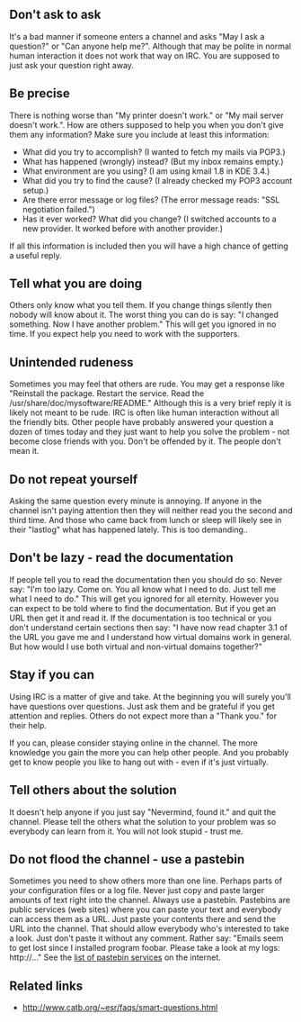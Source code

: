 ## Don't ask to ask

It's a bad manner if someone enters a channel and asks "May I ask a question?" or "Can anyone help me?". Although that may be polite in normal human interaction it does not work that way on IRC. You are supposed to just ask your question right away.

## Be precise

There is nothing worse than "My printer doesn't work." or "My mail server doesn't work.". How are others supposed to help you when you don't give them any information? Make sure you include at least this information:

- What did you try to accomplish? (I wanted to fetch my mails via POP3.)
- What has happened (wrongly) instead? (But my inbox remains empty.)
- What environment are you using? (I am using kmail 1.8 in KDE 3.4.)
- What did you try to find the cause? (I already checked my POP3 account setup.)
- Are there error message or log files? (The error message reads: "SSL negotiation failed.")
- Has it ever worked? What did you change? (I switched accounts to a new provider. It worked before with another provider.)

If all this information is included then you will have a high chance of getting a useful reply.

## Tell what you are doing

Others only know what you tell them. If you change things silently then nobody will know about it. The worst thing you can do is say: "I changed something. Now I have another problem." This will get you ignored in no time. If you expect help you need to work with the supporters.

## Unintended rudeness

Sometimes you may feel that others are rude. You may get a response like "Reinstall the package. Restart the service. Read the /usr/share/doc/mysoftware/README." Although this is a very brief reply it is likely not meant to be rude. IRC is often like human interaction without all the friendly bits. Other people have probably answered your question a dozen of times today and they just want to help you solve the problem - not become close friends with you. Don't be offended by it. The people don't mean it.

## Do not repeat yourself

Asking the same question every minute is annoying. If anyone in the channel isn't paying attention then they will neither read you the second and third time. And those who came back from lunch or sleep will likely see in their "lastlog" what has happened lately. This is too demanding..

## Don't be lazy - read the documentation

If people tell you to read the documentation then you should do so. Never say: "I'm too lazy. Come on. You all know what I need to do. Just tell me what I need to do." This will get you ignored for all eternity. However you can expect to be told where to find the documentation. But if you get an URL then get it and read it. If the documentation is too technical or you don't understand certain sections then say: "I have now read chapter 3.1 of the URL you gave me and I understand how virtual domains work in general. But how would I use both virtual and non-virtual domains together?"

## Stay if you can

Using IRC is a matter of give and take. At the beginning you will surely you'll have questions over questions. Just ask them and be grateful if you get attention and replies. Others do not expect more than a "Thank you." for their help.

If you can, please consider staying online in the channel. The more knowledge you gain the more you can help other people. And you probably get to know people you like to hang out with - even if it's just virtually.

## Tell others about the solution

It doesn't help anyone if you just say "Nevermind, found it." and quit the channel. Please tell the others what the solution to your problem was so everybody can learn from it. You will not look stupid - trust me.

## Do not flood the channel - use a pastebin

Sometimes you need to show others more than one line. Perhaps parts of your configuration files or a log file. Never just copy and paste larger amounts of text right into the channel. Always use a pastebin. Pastebins are public services (web sites) where you can paste your text and everybody can access them as a URL. Just paste your contents there and send the URL into the channel. That should allow everybody who's interested to take a look. Just don't paste it without any comment. Rather say: "Emails seem to get lost since I installed program foobar. Please take a look at my logs: http://..." See the [list of pastebin services](http://en.wikipedia.org/wiki/Pastebin) on the internet.

Related links
-------------

- http://www.catb.org/~esr/faqs/smart-questions.html
